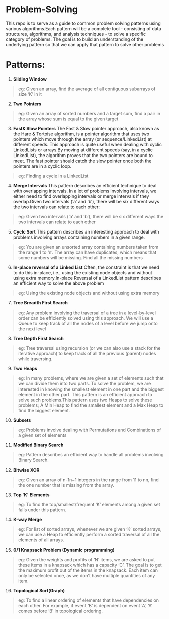 # Problem-Solving
This repo is to serve as a guide to common problem solving patterns using various algorithms.Each pattern will be a complete tool - consisting of data structures, algorithms, and analysis techniques - to solve a specific category of problems. The goal is to build an understanding of the underlying pattern so that we can apply that pattern to solve other problems

# Patterns:

1. **Sliding Window**
>eg: Given an array, find the average of all contiguous subarrays of size ‘K’ in it
2. **Two Pointers**
>eg: Given an array of sorted numbers and a target sum, find a pair in the array whose sum is equal to the given target
3. **Fast& Slow Pointers**
The Fast & Slow pointer approach, also known as the Hare & Tortoise algorithm, is a pointer algorithm that uses two pointers which move through the array (or sequence/LinkedList) at different speeds. This approach is quite useful when dealing with cyclic LinkedLists or arrays.By moving at different speeds (say, in a cyclic LinkedList), the algorithm proves that the two pointers are bound to meet. The fast pointer should catch the slow pointer once both the pointers are in a cyclic loop.
>eg: Finding a cycle in a LinkedList
4. **Merge Intervals**
This pattern describes an efficient technique to deal with overlapping intervals. In a lot of problems involving intervals, we either need to find overlapping intervals or merge intervals if they overlap.Given two intervals (‘a’ and ‘b’), there will be six different ways the two intervals can relate to each other:
>eg: Given two intervals (‘a’ and ‘b’), there will be six different ways the two intervals can relate to each other
5. **Cyclc Sort**
This pattern describes an interesting approach to deal with problems involving arrays containing numbers in a given range.
>eg: You are given an unsorted array containing numbers taken from the range 1 to ‘n’. The array can have duplicates, which means that some numbers will be missing. Find all the missing numbers
6. **In-place reversal of a Linked List**
Often, the constraint is that we need to do this in-place, i.e., using the existing node objects and without using extra memory.In-place Reversal of a LinkedList pattern describes an efficient way to solve the above problem
>eg: Using the existing node objects and without using extra memory
7. **Tree Breadth First Search**
>eg: Any problem involving the traversal of a tree in a level-by-level order can be efficiently solved using this approach. We will use a Queue to keep track of all the nodes of a level before we jump onto the next level
8. **Tree Depth First Search**
>eg: Tree traversal using recursion (or we can also use a stack for the iterative approach) to keep track of all the previous (parent) nodes while traversing. 
9. **Two Heaps**
>eg: In many problems, where we are given a set of elements such that we can divide them into two parts. To solve the problem, we are interested in knowing the smallest element in one part and the biggest element in the other part. This pattern is an efficient approach to solve such problems.This pattern uses two Heaps to solve these problems; A Min Heap to find the smallest element and a Max Heap to find the biggest element.
10. **Subsets**
>eg: Problems involve dealing with Permutations and Combinations of a given set of elements
11. **Modified Binary Search**
>eg: Pattern describes an efficient way to handle all problems involving Binary Search.
12. **Bitwise XOR**
>eg: Given an array of n-1n−1 integers in the range from 11 to nn, find the one number that is missing from the array.
13. **Top 'K' Elements**
>eg: To find the top/smallest/frequent ‘K’ elements among a given set falls under this pattern.
14. **K-way Merge**
>eg: For list of sorted arrays, whenever we are given ‘K’ sorted arrays, we can use a Heap to efficiently perform a sorted traversal of all the elements of all arrays. 
15. **0/1 Knapsack Problem (Dynamic programming)**
>eg: Given the weights and profits of ‘N’ items, we are asked to put these items in a knapsack which has a capacity ‘C’. The goal is to get the maximum profit out of the items in the knapsack. Each item can only be selected once, as we don’t have multiple quantities of any item.
16. **Topological Sort(Graph)**
>eg: To find a linear ordering of elements that have dependencies on each other. For example, if event ‘B’ is dependent on event ‘A’, ‘A’ comes before ‘B’ in topological ordering.




